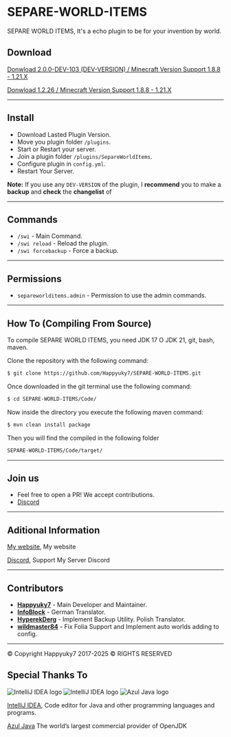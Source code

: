# SEPARE-WORLD-ITEMS
SEPARE WORLD ITEMS,  It's a echo plugin to be for your invention by world.

## Download

[Donwload 2.0.0-DEV-103 (DEV-VERSION) / Minecraft Version Support 1.8.8 - 1.21.X ](https://github.com/Happyuky7/SEPARE-WORLD-ITEMS/releases/tag/2.0.0-DEV-103)

[Donwload 1.2.26 / Minecraft Version Support 1.8.8 - 1.21.X ](https://github.com/Happyuky7/SEPARE-WORLD-ITEMS/releases/tag/1.2.26)
 

---

## Install

- Download Lasted Plugin Version.
- Move you plugin folder `/plugins`.
- Start or Restart your server.
- Join a plugin folder `/plugins/SepareWorldItems`.
- Configure plugin in `config.yml`.
- Restart Your Server.

**Note:** If you use any `DEV-VERSION` of the plugin,
I **recommend** you to make a **backup** and **check** the **changelist** of

---

## Commands

- `/swi` - Main Command.
- `/swi reload` - Reload the plugin.
- `/swi forcebackup` - Force a backup.

---

## Permissions

- `separeworlditems.admin` - Permission to use the admin commands.

---

## How To (Compiling From Source)

To compile SEPARE WORLD ITEMS, you need JDK 17 O JDK 21, git, bash, maven.

Clone the repository with the following command:
```bash
$ git clone https://github.com/Happyuky7/SEPARE-WORLD-ITEMS.git
```

Once downloaded in the git terminal use the following command:

```bash
$ cd SEPARE-WORLD-ITEMS/Code/
```

Now inside the directory you execute the following maven command:

```bash
$ mvn clean install package
```

Then you will find the compiled in the following folder

```bash
SEPARE-WORLD-ITEMS/Code/target/
```


---

## Join us

* Feel free to open a PR! We accept contributions.
* [Discord](https://discord.gg/3EebYUyeUX)

---

## Aditional Information

[My website](https://happy7.xyz), My website

[Discord](https://discord.gg/3EebYUyeUX), Support My Server Discord

---

## Contributors

- [**Happyuky7**](https://github.com/Happyuky7) - Main Developer and Maintainer.
- [**InfoBlock**](https://github.com/InfoBlock) - German Translator.
- [**HyperekDerg**](https://github.com/HyperekDerg) - Implement Backup Utility. Polish Translator.
- [**wildmaster84**](https://github.com/wildmaster84) - Fix Folia Support and Implement auto worlds adding to config.


---

© Copyright Happyuky7 2017-2025 ©
RIGHTS RESERVED

## Special Thanks To

![IntelliJ IDEA logo](https://resources.jetbrains.com/storage/products/company/brand/logos/IntelliJ_IDEA_icon.png?size=100px)
![IntelliJ IDEA logo](https://resources.jetbrains.com/storage/products/company/brand/logos/IntelliJ_IDEA.png)
![Azul Java logo](https://www.azul.com/wp-content/themes/azul/dist/img/logo.svg)

[IntelliJ IDEA](https://www.jetbrains.com/idea/), Code editor for Java and other programming languages and programs.

[Azul Java](https://www.azul.com/) The world’s largest commercial provider of OpenJDK

